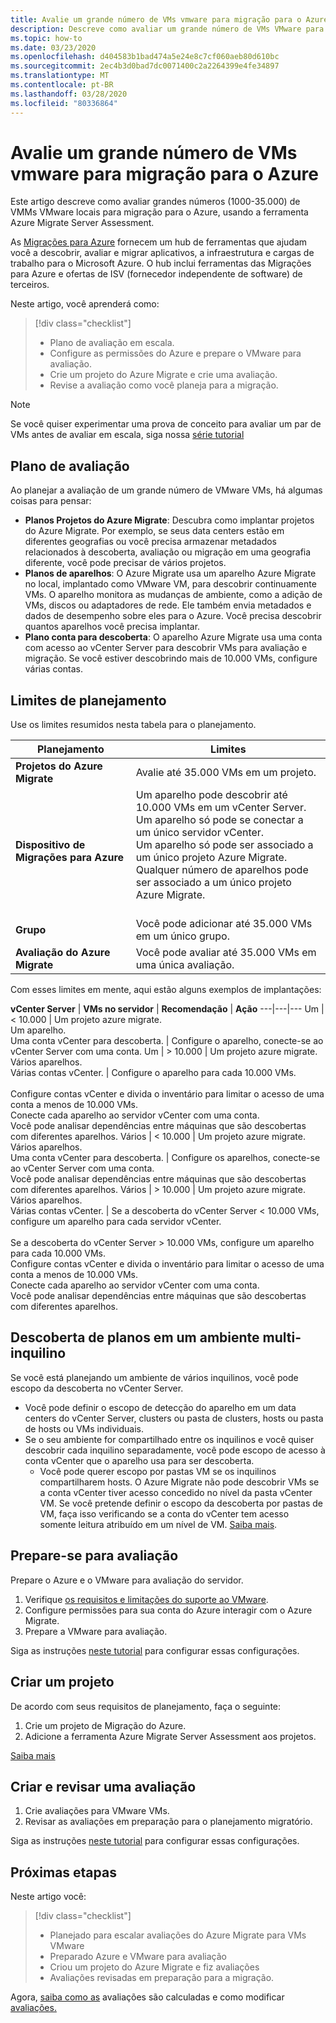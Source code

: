 ```yaml
---
title: Avalie um grande número de VMs vmware para migração para o Azure com o Azure Migrate
description: Descreve como avaliar um grande número de VMs VMware para migração para o Azure usando o serviço Azure Migrate.e
ms.topic: how-to
ms.date: 03/23/2020
ms.openlocfilehash: d404583b1bad474a5e24e8c7cf060aeb80d610bc
ms.sourcegitcommit: 2ec4b3d0bad7dc0071400c2a2264399e4fe34897
ms.translationtype: MT
ms.contentlocale: pt-BR
ms.lasthandoff: 03/28/2020
ms.locfileid: "80336864"
---
```

# <a name="assess-large-numbers-of-vmware-vms-for-migration-to-azure"></a>Avalie um grande número de VMs vmware para migração para o Azure


Este artigo descreve como avaliar grandes números (1000-35.000) de VMMs VMware locais para migração para o Azure, usando a ferramenta Azure Migrate Server Assessment.

As [Migrações para Azure](migrate-services-overview.md) fornecem um hub de ferramentas que ajudam você a descobrir, avaliar e migrar aplicativos, a infraestrutura e cargas de trabalho para o Microsoft Azure. O hub inclui ferramentas das Migrações para Azure e ofertas de ISV (fornecedor independente de software) de terceiros. 

Neste artigo, você aprenderá como:
> [!div class="checklist"]
> * Plano de avaliação em escala.
> * Configure as permissões do Azure e prepare o VMware para avaliação.
> * Crie um projeto do Azure Migrate e crie uma avaliação.
> * Revise a avaliação como você planeja para a migração.


> [!NOTE]
> Se você quiser experimentar uma prova de conceito para avaliar um par de VMs antes de avaliar em escala, siga nossa [série tutorial](tutorial-prepare-vmware.md)

## <a name="plan-for-assessment"></a>Plano de avaliação

Ao planejar a avaliação de um grande número de VMware VMs, há algumas coisas para pensar:

- **Planos Projetos do Azure Migrate**: Descubra como implantar projetos do Azure Migrate. Por exemplo, se seus data centers estão em diferentes geografias ou você precisa armazenar metadados relacionados à descoberta, avaliação ou migração em uma geografia diferente, você pode precisar de vários projetos. 
- **Planos de aparelhos**: O Azure Migrate usa um aparelho Azure Migrate no local, implantado como VMware VM, para descobrir continuamente VMs. O aparelho monitora as mudanças de ambiente, como a adição de VMs, discos ou adaptadores de rede. Ele também envia metadados e dados de desempenho sobre eles para o Azure. Você precisa descobrir quantos aparelhos você precisa implantar.
- **Plano conta para descoberta**: O aparelho Azure Migrate usa uma conta com acesso ao vCenter Server para descobrir VMs para avaliação e migração. Se você estiver descobrindo mais de 10.000 VMs, configure várias contas.


## <a name="planning-limits"></a>Limites de planejamento
 
Use os limites resumidos nesta tabela para o planejamento.

**Planejamento** | **Limites**
--- | --- 
**Projetos do Azure Migrate** | Avalie até 35.000 VMs em um projeto.
**Dispositivo de Migrações para Azure** | Um aparelho pode descobrir até 10.000 VMs em um vCenter Server.<br/> Um aparelho só pode se conectar a um único servidor vCenter.<br/> Um aparelho só pode ser associado a um único projeto Azure Migrate.<br/>  Qualquer número de aparelhos pode ser associado a um único projeto Azure Migrate. <br/><br/> 
**Grupo** | Você pode adicionar até 35.000 VMs em um único grupo.
**Avaliação do Azure Migrate** | Você pode avaliar até 35.000 VMs em uma única avaliação.

Com esses limites em mente, aqui estão alguns exemplos de implantações:


**vCenter Server** | **VMs no servidor** | **Recomendação** | **Ação**
---|---|---
Um | < 10.000 | Um projeto azure migrate.<br/> Um aparelho.<br/> Uma conta vCenter para descoberta. | Configure o aparelho, conecte-se ao vCenter Server com uma conta.
Um | > 10.000 | Um projeto azure migrate.<br/> Vários aparelhos.<br/> Várias contas vCenter. | Configure o aparelho para cada 10.000 VMs.<br/><br/> Configure contas vCenter e divida o inventário para limitar o acesso de uma conta a menos de 10.000 VMs.<br/> Conecte cada aparelho ao servidor vCenter com uma conta.<br/> Você pode analisar dependências entre máquinas que são descobertas com diferentes aparelhos.
Vários | < 10.000 |  Um projeto azure migrate.<br/> Vários aparelhos.<br/> Uma conta vCenter para descoberta. | Configure os aparelhos, conecte-se ao vCenter Server com uma conta.<br/> Você pode analisar dependências entre máquinas que são descobertas com diferentes aparelhos.
Vários | > 10.000 | Um projeto azure migrate.<br/> Vários aparelhos.<br/> Várias contas vCenter. | Se a descoberta do vCenter Server < 10.000 VMs, configure um aparelho para cada servidor vCenter.<br/><br/> Se a descoberta do vCenter Server > 10.000 VMs, configure um aparelho para cada 10.000 VMs.<br/> Configure contas vCenter e divida o inventário para limitar o acesso de uma conta a menos de 10.000 VMs.<br/> Conecte cada aparelho ao servidor vCenter com uma conta.<br/> Você pode analisar dependências entre máquinas que são descobertas com diferentes aparelhos.


## <a name="plan-discovery-in-a-multi-tenant-environment"></a>Descoberta de planos em um ambiente multi-inquilino

Se você está planejando um ambiente de vários inquilinos, você pode escopo da descoberta no vCenter Server.

- Você pode definir o escopo de detecção do aparelho em um data centers do vCenter Server, clusters ou pasta de clusters, hosts ou pasta de hosts ou VMs individuais.
- Se o seu ambiente for compartilhado entre os inquilinos e você quiser descobrir cada inquilino separadamente, você pode escopo de acesso à conta vCenter que o aparelho usa para ser descoberta. 
    - Você pode querer escopo por pastas VM se os inquilinos compartilharem hosts. O Azure Migrate não pode descobrir VMs se a conta vCenter tiver acesso concedido no nível da pasta vCenter VM. Se você pretende definir o escopo da descoberta por pastas de VM, faça isso verificando se a conta do vCenter tem acesso somente leitura atribuído em um nível de VM. [Saiba mais](set-discovery-scope.md).

## <a name="prepare-for-assessment"></a>Prepare-se para avaliação

Prepare o Azure e o VMware para avaliação do servidor. 

1. Verifique [os requisitos e limitações do suporte ao VMware](migrate-support-matrix-vmware.md).
2. Configure permissões para sua conta do Azure interagir com o Azure Migrate.
3. Prepare a VMware para avaliação.

Siga as instruções [neste tutorial](tutorial-prepare-vmware.md) para configurar essas configurações.


## <a name="create-a-project"></a>Criar um projeto

De acordo com seus requisitos de planejamento, faça o seguinte:

1. Crie um projeto de Migração do Azure.
2. Adicione a ferramenta Azure Migrate Server Assessment aos projetos.

[Saiba mais](how-to-add-tool-first-time.md)

## <a name="create-and-review-an-assessment"></a>Criar e revisar uma avaliação

1. Crie avaliações para VMware VMs.
1. Revisar as avaliações em preparação para o planejamento migratório.


Siga as instruções [neste tutorial](tutorial-assess-vmware.md) para configurar essas configurações.
    

## <a name="next-steps"></a>Próximas etapas

Neste artigo você:
 
> [!div class="checklist"] 
> * Planejado para escalar avaliações do Azure Migrate para VMs VMware
> * Preparado Azure e VMware para avaliação
> * Criou um projeto do Azure Migrate e fiz avaliações
> * Avaliações revisadas em preparação para a migração.

Agora, [saiba como as](concepts-assessment-calculation.md) avaliações são calculadas e como modificar [avaliações.](how-to-modify-assessment.md)
